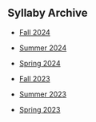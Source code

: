 ## Syllaby Archive

* [Fall 2024](fall_2024.md)

* [Summer 2024](summer_2024.md)

* [Spring 2024](spring_2024.md)

* [Fall 2023](fall_2023.md)

* [Summer 2023](summer_2023.md)

* [Spring 2023](spring_2023.md)

<!-- 

Fall 2023
 
Summer 2023

Spring 2023

Fall 2022

Summer 2022

Spring 2022

Fall 2021

Summer 2021

Spring 2021

Fall 2020

Summer 2020

Spring 2020

Fall 2019

Summer 2019

Spring 2019

Fall 2018

Summer 2018

Spring 2018

Fall 2017

Summer 2017

Spring 2017

Fall 2016

Summer 2016

Spring 2016

Fall 2015

Summer 2015

Spring 2015

pen_spark
 -->
